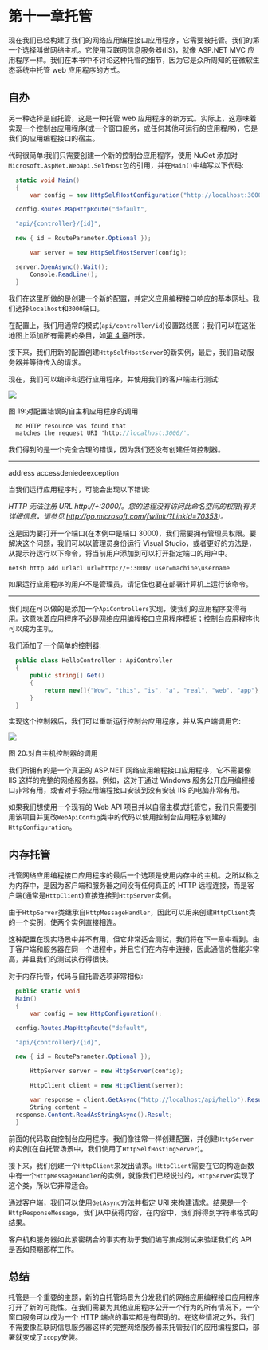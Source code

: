 # 第十一章托管

现在我们已经构建了我们的网络应用编程接口应用程序，它需要被托管。我们的第一个选择叫做网络主机。它使用互联网信息服务器(IIS)，就像 ASP.NET MVC 应用程序一样。我们在本书中不讨论这种托管的细节，因为它是众所周知的在微软生态系统中托管 web 应用程序的方式。

## 自办

另一种选择是自托管，这是一种托管 web 应用程序的新方式。实际上，这意味着实现一个控制台应用程序(或一个窗口服务，或任何其他可运行的应用程序)，它是我们的应用编程接口的宿主。

代码很简单:我们只需要创建一个新的控制台应用程序，使用 NuGet 添加对`Microsoft.AspNet.WebApi.SelfHost`包的引用，并在`Main()`中编写以下代码:

```cs
  static void Main()
  {
      var config = new HttpSelfHostConfiguration("http://localhost:3000");

  config.Routes.MapHttpRoute("default", 

  "api/{controller}/{id}", 

  new { id = RouteParameter.Optional });

      var server = new HttpSelfHostServer(config);

  server.OpenAsync().Wait();
      Console.ReadLine();
  }

```

我们在这里所做的是创建一个新的配置，并定义应用编程接口响应的基本网址。我们选择`localhost`和`3000`端口。

在配置上，我们用通常的模式(`api/controller/id`)设置路线图；我们可以在这张地图上添加所有需要的条目，如[第 4 章](04.html#_Chapter_4_)所示。

接下来，我们用新的配置创建`HttpSelfHostServer`的新实例，最后，我们启动服务器并等待传入的请求。

现在，我们可以编译和运行应用程序，并使用我们的客户端进行测试:

![](../Images/image022_new.png)

图 19:对配置错误的自主机应用程序的调用

```cs
  No HTTP resource was found that
  matches the request URI 'http://localhost:3000/'.

```

我们得到的是一个完全合理的错误，因为我们还没有创建任何控制器。

* * *

address accessdeniedeexception

当我们运行应用程序时，可能会出现以下错误:

*HTTP 无法注册 URL http://+:3000/。您的进程没有访问此命名空间的权限(有关详细信息，请参见 http://go.microsoft.com/fwlink/?LinkId=70353)。*

这是因为要打开一个端口(在本例中是端口 3000)，我们需要拥有管理员权限。要解决这个问题，我们可以以管理员身份运行 Visual Studio，或者更好的方法是，从提示符运行以下命令，将当前用户添加到可以打开指定端口的用户中。

`netsh http add urlacl url=http://+:3000/ user=machine\username`

如果运行应用程序的用户不是管理员，请记住也要在部署计算机上运行该命令。

* * *

我们现在可以做的是添加一个`ApiControllers`实现，使我们的应用程序变得有用。这意味着应用程序不必是网络应用编程接口应用程序模板；控制台应用程序也可以成为主机。

我们添加了一个简单的控制器:

```cs
  public class HelloController : ApiController
  {
      public string[] Get()
      {
          return new[]{"Wow", "this", "is", "a", "real", "web", "app"};
      } 
  }

```

实现这个控制器后，我们可以重新运行控制台应用程序，并从客户端调用它:

![](../Images/image023.png)

图 20:对自主机控制器的调用

我们所拥有的是一个真正的 ASP.NET 网络应用编程接口应用程序，它不需要像 IIS 这样的完整的网络服务器。例如，这对于通过 Windows 服务公开应用编程接口非常有用，或者对于将应用编程接口安装到没有安装 IIS 的电脑非常有用。

如果我们想使用一个现有的 Web API 项目并以自宿主模式托管它，我们只需要引用该项目并更改`WebApiConfig`类中的代码以使用控制台应用程序创建的`HttpConfiguration`。

## 内存托管

托管网络应用编程接口应用程序的最后一个选项是使用内存中的主机。之所以称之为内存中，是因为客户端和服务器之间没有任何真正的 HTTP 远程连接，而是客户端(通常是`HttpClient`)直接连接到`HttpServer`实例。

由于`HttpServer`类继承自`HttpMessageHandler`，因此可以用来创建`HttpClient`类的一个实例，使两个实例直接相连。

这种配置在现实场景中并不有用，但它非常适合测试，我们将在下一章中看到。由于客户端和服务器在同一个进程中，并且它们在内存中连接，因此通信的性能非常高，并且我们的测试执行得很快。

对于内存托管，代码与自托管选项非常相似:

```cs
  public static void
  Main()
  {
      var config = new HttpConfiguration();

  config.Routes.MapHttpRoute("default", 

  "api/{controller}/{id}", 

  new { id = RouteParameter.Optional });

      HttpServer server = new HttpServer(config);

      HttpClient client = new HttpClient(server);

      var response = client.GetAsync("http://localhost/api/hello").Result;
      String content =
  response.Content.ReadAsStringAsync().Result;
  }

```

前面的代码取自控制台应用程序。我们像往常一样创建配置，并创建`HttpServer`的实例(在自托管场景中，我们使用了`HttpSelfHostingServer`)。

接下来，我们创建一个`HttpClient`来发出请求。`HttpClient`需要在它的构造函数中有一个`HttpMessageHandler`的实例，就像我们已经说过的，`HttpServer`实现了这个类，所以它非常适合。

通过客户端，我们可以使用`GetAsync`方法并指定 URI 来构建请求。结果是一个`HttpResponseMessage`，我们从中获得内容，在内容中，我们将得到字符串格式的结果。

客户机和服务器如此紧密耦合的事实有助于我们编写集成测试来验证我们的 API 是否如预期那样工作。

## 总结

托管是一个重要的主题，新的自托管场景为分发我们的网络应用编程接口应用程序打开了新的可能性。在我们需要为其他应用程序公开一个行为的所有情况下，一个窗口服务可以成为一个 HTTP 端点的事实都是有帮助的。在这些情况之外，我们不需要像互联网信息服务器这样的完整网络服务器来托管我们的应用编程接口，部署就变成了`xcopy`安装。